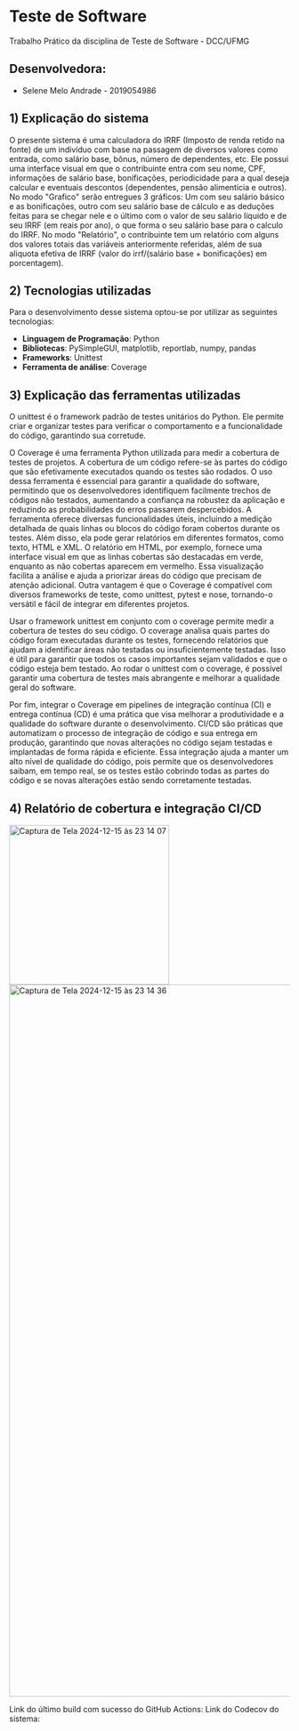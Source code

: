 # Teste de Software 
Trabalho Prático da disciplina de Teste de Software - DCC/UFMG

## Desenvolvedora:
- Selene Melo Andrade - 2019054986

## 1) Explicação do sistema

O presente sistema é uma calculadora do IRRF (Imposto de renda retido na fonte) de um indivíduo com base na passagem de diversos valores como entrada, como salário base, bônus, número de dependentes, etc. Ele possui uma interface visual em que o contribuinte entra com seu nome, CPF, informações de salário base, bonificações, periodicidade para a qual deseja calcular e eventuais descontos (dependentes, pensão alimenticia e outros). No modo "Grafico" serão entregues 3 gráficos: Um com seu salário básico e as bonificações, outro com seu salário base de cálculo e as deduções feitas para se chegar nele e o último com o valor de seu salário líquido e de seu IRRF (em reais por ano), o que forma o seu salário base para o calculo do IRRF. No modo "Relatório", o contribuinte tem um relatório com alguns dos valores totais das variáveis anteriormente referidas, além de sua aliquota efetiva de IRRF (valor do irrf/(salário base + bonificações) em porcentagem).

## 2) Tecnologias utilizadas

Para o desenvolvimento desse sistema optou-se por utilizar as seguintes tecnologias:

- **Linguagem de Programação**: Python
- **Bibliotecas**: PySimpleGUI, matplotlib, reportlab, numpy, pandas
- **Frameworks**: Unittest
- **Ferramenta de análise**: Coverage

## 3) Explicação das ferramentas utilizadas

O unittest é o framework padrão de testes unitários do Python. Ele permite criar e organizar testes para verificar o comportamento e a funcionalidade do código, garantindo sua corretude. 

O Coverage é uma ferramenta Python utilizada para medir a cobertura de testes de projetos. A cobertura de um código refere-se às partes do código que são efetivamente executados quando os testes são rodados. O uso dessa ferramenta é essencial para garantir a qualidade do software, permitindo que os desenvolvedores identifiquem facilmente trechos de códigos não testados, aumentando a confiança na robustez da aplicação e reduzindo as probabilidades do erros passarem despercebidos.
A ferramenta oferece diversas funcionalidades úteis, incluindo a medição detalhada de quais linhas ou blocos do código foram cobertos durante os testes. Além disso, ela pode gerar relatórios em diferentes formatos, como texto, HTML e XML. O relatório em HTML, por exemplo, fornece uma interface visual em que as linhas cobertas são destacadas em verde, enquanto as não cobertas aparecem em vermelho. Essa visualização facilita a análise e ajuda a priorizar áreas do código que precisam de atenção adicional. Outra vantagem é que o Coverage é compatível com diversos frameworks de teste, como unittest, pytest e nose, tornando-o versátil e fácil de integrar em diferentes projetos.

Usar o framework unittest em conjunto com o coverage permite medir a cobertura de testes do seu código. O coverage analisa quais partes do código foram executadas durante os testes, fornecendo relatórios que ajudam a identificar áreas não testadas ou insuficientemente testadas. Isso é útil para garantir que todos os casos importantes sejam validados e que o código esteja bem testado. Ao rodar o unittest com o coverage, é possível garantir uma cobertura de testes mais abrangente e melhorar a qualidade geral do software.

Por fim, integrar o Coverage em pipelines de integração contínua (CI) e entrega contínua (CD) é uma prática que visa melhorar a produtividade e a qualidade do software durante o desenvolvimento. CI/CD são práticas que automatizam o processo de integração de código e sua entrega em produção, garantindo que novas alterações no código sejam testadas e implantadas de forma rápida e eficiente. Essa integração ajuda a manter um alto nível de qualidade do código, pois permite que os desenvolvedores saibam, em tempo real, se os testes estão cobrindo todas as partes do código e se novas alterações estão sendo corretamente testadas.


## 4) Relatório de cobertura e integração CI/CD


<img width="287" alt="Captura de Tela 2024-12-15 às 23 14 07" src="https://github.com/user-attachments/assets/768ce5a2-bcd4-4ea2-8fca-2ba0ebc8d2e2" />

<img width="1280" alt="Captura de Tela 2024-12-15 às 23 14 36" src="https://github.com/user-attachments/assets/e5102e47-a200-4ccf-b8f7-77bee10179cc" />

Link do último build com sucesso do GitHub Actions:
Link do Codecov do sistema:



  



